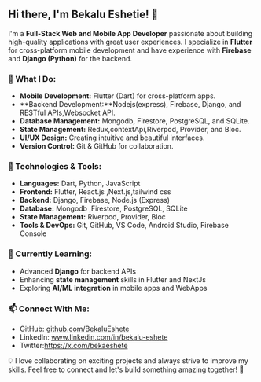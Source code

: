 ## Hi there, I'm Bekalu Eshetie! 👋

I'm a **Full-Stack Web and Mobile App Developer** passionate about building high-quality applications with great user experiences. I specialize in **Flutter** for cross-platform mobile development and have experience with **Firebase** and **Django (Python)** for the backend.

### 🚀 What I Do:
- **Mobile Development:** Flutter (Dart) for cross-platform apps.
- **Backend Development:**Nodejs(express), Firebase, Django,  and RESTful APIs,Websocket API.
- **Database Management:** Mongodb, Firestore, PostgreSQL, and SQLite.
- **State Management:** Redux,contextApi,Riverpod, Provider, and Bloc.
- **UI/UX Design:** Creating intuitive and beautiful interfaces.
- **Version Control:** Git & GitHub for collaboration.

### 🔧 Technologies & Tools:
- **Languages:** Dart, Python, JavaScript
- **Frontend:** Flutter, React.js ,Next.js,tailwind css
- **Backend:** Django, Firebase, Node.js (Express)
- **Database:** Mongodb ,Firestore, PostgreSQL, SQLite
- **State Management:** Riverpod, Provider, Bloc
- **Tools & DevOps:** Git, GitHub, VS Code, Android Studio, Firebase Console

### 🌱 Currently Learning:
- Advanced **Django** for backend APIs
- Enhancing **state management** skills in Flutter and NextJs
- Exploring **AI/ML integration** in mobile apps and WebApps

### 📫 Connect With Me:
- GitHub: [github.com/BekaluEshete](https://github.com/BekaluEshete)
- LinkedIn: www.linkedin.com/in/bekalu-eshete
- Twitter:https://x.com/bekaeshete

💡 I love collaborating on exciting projects and always strive to improve my skills. Feel free to connect and let's build something amazing together! 🚀

